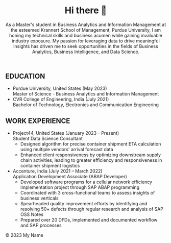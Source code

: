 <!DOCTYPE html>
<html>
<head>
	<title>My Portfolio</title>
	<meta charset="utf-8">
	<meta name="viewport" content="width=device-width, initial-scale=1">
	<style>
		/* Add your CSS styles here */
	</style>
</head>
<body>
	<header>
		<h1>Hi there 👋</h1>
		<p>As a Master's student in Business Analytics and Information Management at the esteemed Krannert School of Management, Purdue University, I am honing my technical skills and business acumen while gaining invaluable industry exposure. My passion for leveraging data to drive meaningful insights has driven me to seek opportunities in the fields of Business Analytics, Business Intelligence, and Data Science.</p>
	</header>
	<main>
		<section>
			<h2>EDUCATION</h2>
			<ul>
				<li>Purdue University, United States (May 2023)<br>
				Master of Science - Business Analytics and Information Management</li>
				<li>CVR College of Engineering, India (July 2021)<br>
				Bachelor of Technology, Electronics and Communication Engineering</li>
			</ul>
		</section>
		<section>
			<h2>WORK EXPERIENCE</h2>
			<ul>
				<li>Project44, United States (January 2023 – Present)<br>
				Student Data Science Consultant<br>
				<ul>
					<li>Designed algorithm for precise container shipment ETA calculation using multiple vendors' arrival forecast data</li>
					<li>Enhanced client responsiveness by optimizing downstream supply chain activities, leading to greater efficiency and responsiveness in container shipment logistics</li>
				</ul>
				</li>
				<li>Accenture, India (July 2021 – March 2022)<br>
				Application Development Associate (ABAP Developer)<br>
				<ul>
					<li>Developed software programs for a cellular network efficiency implementation project through SAP ABAP programming</li>
					<li>Coordinated with 3 cross-functional teams to assess insights of business verticals</li>
					<li>Spearheaded quality improvement efforts by identifying and resolving 50+ defects through regular research and analysis of SAP OSS Notes</li>
					<li>Prepared over 20 DFDs, implemented and documented workflow and SAP processes</li>
				</ul>
				</li>
			</ul>
		</section>
	</main>
	<footer>
		<p>&copy; 2023 My Name</p>
	</footer>
</body>
</html>
